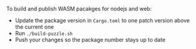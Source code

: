 To build and publish WASM pacakges for nodejs and web: 

- Update the package version in `Cargo.toml` to one patch version above the current one
- Run `./build-puzzle.sh`
- Push your changes so the package number stays up to date
  

